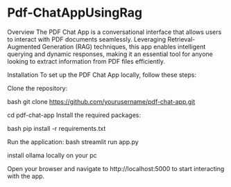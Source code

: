 # Pdf-ChatAppUsingRag
Overview The PDF Chat App is a conversational interface that allows users to interact with PDF documents seamlessly. Leveraging Retrieval-Augmented Generation (RAG) techniques, this app enables intelligent querying and dynamic responses, making it an essential tool for anyone looking to extract information from PDF files efficiently.



Installation
To set up the PDF Chat App locally, follow these steps:

Clone the repository:

bash
git clone https://github.com/yourusername/pdf-chat-app.git


cd pdf-chat-app
Install the required packages:

bash
pip install -r requirements.txt


Run the application:
bash
streamlit run app.py

install ollama locally on your pc 

Open your browser and navigate to http://localhost:5000 to start interacting with the app.
